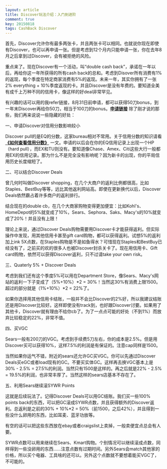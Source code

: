 ```yaml
---
layout: article
title: Discover玩法介绍：入门到进阶
comment: true
key: 20150818
tags: CashBack Discover
---
```


首先，Discover允许你有最多两张卡，并且两张卡可以相同。也就说你现在即使有Discover，也可以再申请一张。但是考虑到12个月内只能申请一张，你在去年8月之后拿到过Discover，会有被拒绝的风险。

重点来了。现在Discover有一个活动，叫“double cash back”，承诺在一年以后，再给你这一年所获得的所有cash back的总和。考虑到Disover所有消费有1%的返现，每个季度在特定商家消费有5%的返现。未来一年，其实你拥有了一张2% everything + 10%季度返现的卡。并且Discover是没有年费的。要知道全美有成千上万种不同的信用卡，像这样的好deal非常罕见。

有兴趣的话可以用的我refer链接，8月31日前申请，都可以获得50刀bonus，到一年末Discover再给你50刀，相当于100刀的bonus。**[申请链接](http://bit.ly/1UjXwst)**
除了刚才说的那些，我们再来说说一些隐藏的好处：

一、申请Discover对信用分数影响较小

Discover pull的是EQ的分数，这家bureau相对不常用。关于信用分数的知识请看
**[《如何查看信用分数》](https://willguxy.wordpress.com/%E6%9F%A5%E7%9C%8B%E4%BF%A1%E7%94%A8%E5%88%86%E6%95%B0/)**
一文。申请的以后会在你的EQ信用记录上出现一个HP（hard pull），而EX和TU则没有。要知道像Chase、Amex、Citi这些大行一般都用EX的信用记录。那为什么不是完全没有影响呢？因为新卡的出现，你的平局信用历史长度缩短了。

二、可以结合Discover Deals

曾几何时叫做Discover shopping，在几个大商户的返利比例都很高，比如Staples、BestBuy等等，远比其他返利网站高。即使在更新换代以后，Discover Deals依然霸占着许多商户的返利排行。

结合现在的double cb，在几个大商家购物变得更加便宜：比如Kohl's、HomeDepot的5%就变成了10%，Sears、Sephora、Saks、Macy's的10%就变成了20%！并且没有上限！

理论上来说，通过Discover Deals购物需要用Discover卡才能获得返利。但实际操作中发现，用其他信用卡甚至gift card购物，都可以获得返利。试想5%的返利加上ink 5X点数，在Staples购物是不是如鱼得水？可惜现在Staples和BestBuy已经没有了，之前买的欢的很多人也被Discover封杀关卡了。现在用信用卡、Gift card购物，依然可以获得Discover返利，只不过请take your own risk。

三、Quaterly 5% + Discover Deals

考虑到我们还有这个季度5%可以用在Department Store，像Sears、Macy's网站的返利一下子变成了（5%+10%）*2 = 30%！当然这30%有消费上限1500。超过的部分就是（1%+10%）*2 = 22%了。

如果你选择用其他信用卡结账，一般并不会比Discover的2%好，所以我建议结账还是用Discover比较好。这样即使没有track到，也好跟Discover讨要。如果用了其他卡，Discover就有理由不给你cb了。为了一点点可能的好处（不到1%）而放弃比较稳定的22%，非常不值。

四、买VGC

Sears一般有200刀的VGC。考虑到手续费5刀左右，你的成本是2.5%。但是用Discover买可以获得10%，这样7.5%的利润是有保证的。注意cap同样是1500。

当然如果你运气不错，附近的sears还允许GC买VGC。你可以先通过Discover Deals买eGC或者load现有的GC。不要买实体GC。这样再去换VGC基本上是30% - 2.5% = 27.5%的利润。当然只有1500是这样的。再之后就是22% - 2.5% = 19.5%的利润，也非常丰厚了。当然这样的sears店基本不存在了。

五、利用Sears继续滚SYWR Points

这就是后续玩法了。记得Discover Deals可以用GC结账。我们买一些100% points back的东西，可以把GC滚成SYWR点数，并且获得额外的Discover返利。总返利是之前的30% + 10%*2 = 50%（前1500，之后42%），并且得到一些没什么卵用的东西，比如耳麦、蓝牙功放等。

有空的话可以把这些东西放在ebay或者craigslist上卖掉，一般卖便宜点总会有人要。

SYWR点数可以用来继续在Sears、Kmart购物。个别情况可以继续滚成点数，同样得到一些没卵用的东西……注意点数有过期时间。另外Sears会match其他家的价格，所以买个电器、工具啥的还可以。另外这个点数就不要想着能买VGC了，不可能的。

